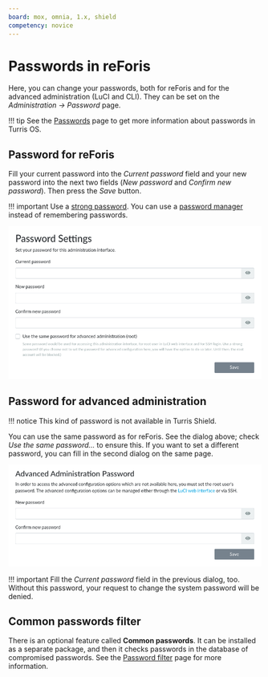 ```yaml
---
board: mox, omnia, 1.x, shield
competency: novice
---
```


# Passwords in reForis

Here, you can change your passwords, both for reForis and for the advanced
administration (LuCI and CLI). They can be set on the _Administration
→ Password_ page.

!!! tip
    See the [Passwords](../../../../security/passwords/) page to get more
    information about passwords in Turris OS.

## Password for reForis

Fill your current password into the _Current password_ field and
your new password into the next two fields (_New password_ and
_Confirm new password_). Then press the _Save_ button.

!!! important
    Use a [strong password](https://en.wikipedia.org/wiki/Password_strength#Guidelines_for_strong_passwords).
    You can use a [password manager](https://en.wikipedia.org/wiki/Password_manager)
    instead of remembering passwords.

![reForis password](reforis-password.png)

## Password for advanced administration

!!! notice
    This kind of password is not available in Turris Shield.

You can use the same password as for reForis. See the dialog above; check
_Use the same password..._ to ensure this. If you want to set a different
password, you can fill in the second dialog on the same page.

![Advanced Administration Password](root-password.png)

!!! important
    Fill the _Current password_ field in the previous dialog, too. Without this
    password, your request to change the system password will be denied.

## Common passwords filter

There is an optional feature called **Common passwords**. It can be
installed as a separate package, and then it checks passwords in the
database of compromised passwords. See the [Password filter](../../../security/common-passwords.md)
page for more information.
